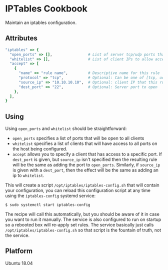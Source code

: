 # IPTables Cookbook

Maintain an iptables configuration.


## Attributes

```ruby
"iptables" => {
  "open_ports" => [],                # List of server tcp/udp ports that are open to all client IPs
  "whitelist" => [],                 # List of client IPs to allow access to all server ports
  "accept" => [
    {
      "name" => "rule name",         # Descriptive name for this rule
      "protocol" => "tcp",           # Optional: Can be one of [tcp, udp, icmp, or all] (default: all)
      "source_ip" => "10.10.10.10",  # Optional: client IP that this rule applies to
      "dest_port" => "22",           # Optional: Server port to open
    },
  ],
}
```


## Using

Using `open_ports` and `whitelist` should be straightforward:

* `open_ports` specifies a list of ports that will be open to all clients
* `whitelist` specifies a list of clients that will have access to all ports on the host being configured. 
* `accept` allows you to specify a client that has access to a specific port. If `dest_port` is given, but `source_ip` isn't specified then the resulting rule will be the same as adding the port to `open_ports`. Similarly, if `source_ip` is given with a `dest_port`, then the effect will be the same as adding an ip to `whitelist`.

This will create a script `/opt/iptables/iptables-config.sh` that will contain your configuration, you can reload this configuration script at any time using the `iptables-config` systemd service:

    $ sudo systemctl start iptables-config

The recipe will call this automatically, but you should be aware of it in case you want to run it manually. The service is also configured to run on startup so a rebooted box will re-apply set rules. The service basically just calls `/opt/iptables/iptables-config.sh` so that script is the fountain of truth, not the service.


## Platform

Ubuntu 18.04

